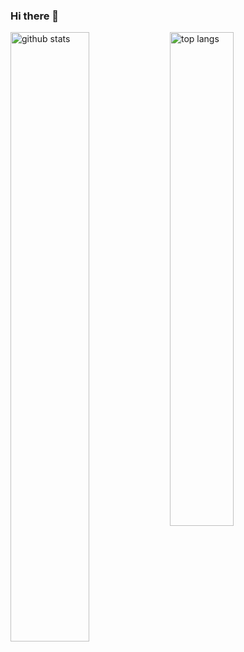 ### Hi there 🧤
<!-- #### Github Stats -->
<img src="https://github-readme-stats.vercel.app/api?username=Fry-Fr&show_icons=true&theme=gotham" alt="github stats" width="50%" align="left"/>
<!-- ### Top Languages -->
<img src="https://github-readme-stats.vercel.app/api/top-langs/?username=Fry-Fr&layout=compact&theme=gotham" alt="top langs" width="45%" />

<!--
**Fry-Fr/Fry-Fr** is a ✨ _special_ ✨ repository because its `README.md` (this file) appears on your GitHub profile.

Here are some ideas to get you started:

- 🔭 I’m currently working on ...
- 🌱 I’m learning ...
- 👯 I’m looking to collaborate on ...
- 🤔 I’m looking for help with ...
- 💬 Ask me about ...
- 📫 How to reach me: ...
- 😄 Pronouns: ...
- ⚡ Fun fact: ...

-->
